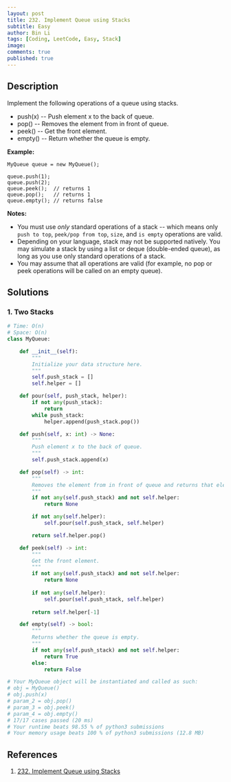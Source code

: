```yaml
---
layout: post
title: 232. Implement Queue using Stacks
subtitle: Easy
author: Bin Li
tags: [Coding, LeetCode, Easy, Stack]
image: 
comments: true
published: true
---
```


## Description

Implement the following operations of a queue using stacks.

- push(x) -- Push element x to the back of queue.
- pop() -- Removes the element from in front of queue.
- peek() -- Get the front element.
- empty() -- Return whether the queue is empty.

**Example:**

```
MyQueue queue = new MyQueue();

queue.push(1);
queue.push(2);  
queue.peek();  // returns 1
queue.pop();   // returns 1
queue.empty(); // returns false
```

**Notes:**

- You must use *only* standard operations of a stack -- which means only `push to top`, `peek/pop from top`, `size`, and `is empty` operations are valid.
- Depending on your language, stack may not be supported natively. You may simulate a stack by using a list or deque (double-ended queue), as long as you use only standard operations of a stack.
- You may assume that all operations are valid (for example, no pop or peek operations will be called on an empty queue).


## Solutions
### 1. Two Stacks

```python
# Time: O(n)
# Space: O(n)
class MyQueue:

    def __init__(self):
        """
        Initialize your data structure here.
        """
        self.push_stack = []
        self.helper = []

    def pour(self, push_stack, helper):
        if not any(push_stack):
            return
        while push_stack:
            helper.append(push_stack.pop())

    def push(self, x: int) -> None:
        """
        Push element x to the back of queue.
        """
        self.push_stack.append(x)

    def pop(self) -> int:
        """
        Removes the element from in front of queue and returns that element.
        """
        if not any(self.push_stack) and not self.helper:
            return None

        if not any(self.helper):
            self.pour(self.push_stack, self.helper)

        return self.helper.pop()

    def peek(self) -> int:
        """
        Get the front element.
        """
        if not any(self.push_stack) and not self.helper:
            return None
        
        if not any(self.helper):
            self.pour(self.push_stack, self.helper)
        
        return self.helper[-1]

    def empty(self) -> bool:
        """
        Returns whether the queue is empty.
        """
        if not any(self.push_stack) and not self.helper:
            return True
        else:
            return False

# Your MyQueue object will be instantiated and called as such:
# obj = MyQueue()
# obj.push(x)
# param_2 = obj.pop()
# param_3 = obj.peek()
# param_4 = obj.empty()
# 17/17 cases passed (20 ms)
# Your runtime beats 98.55 % of python3 submissions
# Your memory usage beats 100 % of python3 submissions (12.8 MB)
```

## References
1. [232. Implement Queue using Stacks](https://leetcode.com/problems/implement-queue-using-stacks)